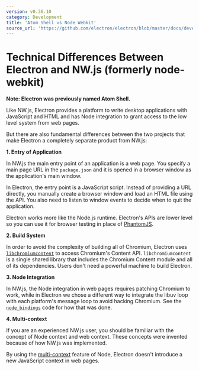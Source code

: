 ```yaml
---
version: v0.36.10
category: Development
title: 'Atom Shell vs Node Webkit'
source_url: 'https://github.com/electron/electron/blob/master/docs/development/atom-shell-vs-node-webkit.md'
---
```


# Technical Differences Between Electron and NW.js (formerly node-webkit)

__Note: Electron was previously named Atom Shell.__

Like NW.js, Electron provides a platform to write desktop applications
with JavaScript and HTML and has Node integration to grant access to the low
level system from web pages.

But there are also fundamental differences between the two projects that make
Electron a completely separate product from NW.js:

__1. Entry of Application__

In NW.js the main entry point of an application is a web page. You specify a
main page URL in the `package.json` and it is opened in a browser window as
the application's main window.

In Electron, the entry point is a JavaScript script. Instead of
providing a URL directly, you manually create a browser window and load
an HTML file using the API. You also need to listen to window events
to decide when to quit the application.

Electron works more like the Node.js runtime. Electron's APIs are lower level
so you can use it for browser testing in place of [PhantomJS](http://phantomjs.org/).

__2. Build System__

In order to avoid the complexity of building all of Chromium, Electron uses [`libchromiumcontent`](https://github.com/brightray/libchromiumcontent) to access
Chromium's Content API. `libchromiumcontent` is a single shared library that
includes the Chromium Content module and all of its dependencies. Users don't
need a powerful machine to build Electron.

__3. Node Integration__

In NW.js, the Node integration in web pages requires patching Chromium to
work, while in Electron we chose a different way to integrate the libuv loop
with each platform's message loop to avoid hacking Chromium. See the
[`node_bindings`][node-bindings] code for how that was done.

__4. Multi-context__

If you are an experienced NW.js user, you should be familiar with the
concept of Node context and web context. These concepts were invented because
of how NW.js was implemented.

By using the [multi-context](http://strongloop.com/strongblog/whats-new-node-js-v0-12-multiple-context-execution/)
feature of Node, Electron doesn't introduce a new JavaScript context in web
pages.

[node-bindings]: https://github.com/electron/electron/tree/master/atom/common
